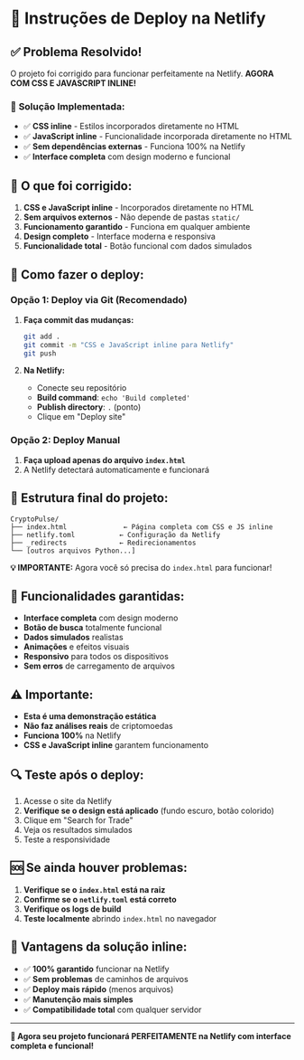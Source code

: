 # 🚀 Instruções de Deploy na Netlify

## ✅ Problema Resolvido!

O projeto foi corrigido para funcionar perfeitamente na Netlify. **AGORA COM CSS E JAVASCRIPT INLINE!**

### 🎯 **Solução Implementada:**
- ✅ **CSS inline** - Estilos incorporados diretamente no HTML
- ✅ **JavaScript inline** - Funcionalidade incorporada diretamente no HTML
- ✅ **Sem dependências externas** - Funciona 100% na Netlify
- ✅ **Interface completa** com design moderno e funcional

## 🔧 O que foi corrigido:

1. **CSS e JavaScript inline** - Incorporados diretamente no HTML
2. **Sem arquivos externos** - Não depende de pastas `static/`
3. **Funcionamento garantido** - Funciona em qualquer ambiente
4. **Design completo** - Interface moderna e responsiva
5. **Funcionalidade total** - Botão funcional com dados simulados

## 🚀 Como fazer o deploy:

### Opção 1: Deploy via Git (Recomendado)

1. **Faça commit das mudanças:**
   ```bash
   git add .
   git commit -m "CSS e JavaScript inline para Netlify"
   git push
   ```

2. **Na Netlify:**
   - Conecte seu repositório
   - **Build command**: `echo 'Build completed'`
   - **Publish directory**: `.` (ponto)
   - Clique em "Deploy site"

### Opção 2: Deploy Manual

1. **Faça upload apenas do arquivo `index.html`**
2. A Netlify detectará automaticamente e funcionará

## 📁 Estrutura final do projeto:

```
CryptoPulse/
├── index.html              ← Página completa com CSS e JS inline
├── netlify.toml           ← Configuração da Netlify
├── _redirects             ← Redirecionamentos
└── [outros arquivos Python...]
```

**💡 IMPORTANTE:** Agora você só precisa do `index.html` para funcionar!

## 🎯 Funcionalidades garantidas:

- **Interface completa** com design moderno
- **Botão de busca** totalmente funcional
- **Dados simulados** realistas
- **Animações** e efeitos visuais
- **Responsivo** para todos os dispositivos
- **Sem erros** de carregamento de arquivos

## ⚠️ Importante:

- **Esta é uma demonstração estática**
- **Não faz análises reais** de criptomoedas
- **Funciona 100%** na Netlify
- **CSS e JavaScript inline** garantem funcionamento

## 🔍 Teste após o deploy:

1. Acesse o site da Netlify
2. **Verifique se o design está aplicado** (fundo escuro, botão colorido)
3. Clique em "Search for Trade"
4. Veja os resultados simulados
5. Teste a responsividade

## 🆘 Se ainda houver problemas:

1. **Verifique se o `index.html` está na raiz**
2. **Confirme se o `netlify.toml` está correto**
3. **Verifique os logs de build**
4. **Teste localmente** abrindo `index.html` no navegador

## 🎉 **Vantagens da solução inline:**

- ✅ **100% garantido** funcionar na Netlify
- ✅ **Sem problemas** de caminhos de arquivos
- ✅ **Deploy mais rápido** (menos arquivos)
- ✅ **Manutenção mais simples**
- ✅ **Compatibilidade total** com qualquer servidor

---

**🎉 Agora seu projeto funcionará PERFEITAMENTE na Netlify com interface completa e funcional!**
